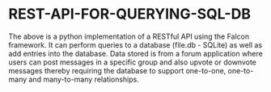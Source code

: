 # REST-API-FOR-QUERYING-SQL-DB

The above is a python implementation of a RESTful API using the Falcon framework. It can perform queries to a database (file.db - SQLite) as well as add entries into the database.
Data stored is from a forum application where users can post messages in a specific group and also upvote or downvote messages thereby requiring the database to support one-to-one, one-to-many and many-to-many relationships.

